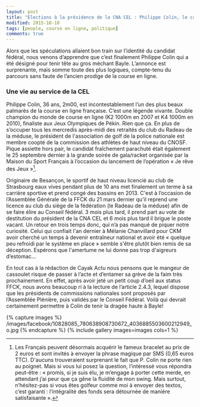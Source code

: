```yaml
---
layout: post
title: "Elections à la présidence de la CNA CEL : Philippe Colin, le candidat idéal!"
modified: 2015-10-10
tags: [people, course en ligne, politique]
comments: true
---
```



Alors que les spéculations allaient bon train sur l’identité du candidat fédéral, nous venons d’apprendre que c’est finalement Philippe Colin qui a été désigné pour tenir tête au gros méchant Bayle. L’annonce est surprenante, mais somme toute des plus logiques, compte-tenu du parcours sans faute de l’ancien prodige de la course en ligne.

### Une vie au service de la CEL

Philippe Colin, 36 ans, 2m00, est incontestablement l’un des plus beaux palmarès de la course en ligne française. C’est une légende vivante. Double champion du monde de course en ligne (K2 1000m en 2007 et K4 1000m en 2010), finaliste aux Jeux Olympiques de Pékin. Rien que ça. En plus de s’occuper tous les mercredis après-midi des retraités du club du Radeau de la méduse, le président de l'association de golf de la police nationale est membre coopté de la commission des athlètes de haut niveau du CNOSF. Pique assiette hors pair, le candidat fraîchement parachuté était également le 25 septembre dernier à la grande soirée de gala/racket organisée par la Maison du Sport Français à l’occasion du lancement de l’opération « Je rêve des Jeux »[^1].

Originaire de Besançon, le sportif de haut niveau licencié au club de Strasbourg eaux vives pendant plus de 10 ans met finalement un terme à sa carrière sportive et prend congé des bassins en 2013. C'est à l’occasion de l’Assemblée Générale de la FFCK du 21 mars dernier qu'il reprend une licence au club du siège de la fédération (le Radeau de la méduse) afin de se faire élire au Conseil fédéral. 3 mois plus tard, il prend part au vote de destitution du président de la CNA CEL et 6 mois plus tard il brigue le poste vacant. Un retour en trois temps donc, qui n’a pas manqué de piquer notre curiosité. Celui qui confiait l'an dernier à Mélanie Chanvillard pour CKM avoir cherché un temps à devenir entraîneur national et avoir été « quelque peu refroidi par le système en place » semble s'être plutôt bien remis de sa déception. Espérons que l'amertume ne lui donne pas trop d'aigreurs d’estomac...

En tout cas à la rédaction de Cayak Actu nous pensons que le mangeur de cassoulet risque de passer à l’acte et d’entamer sa grève de la faim très prochainement. En effet, après avoir jeté un petit coup d’oeil aux status FFCK, nous avons beaucoup ri à la lecture de l’article 2.4.3, lequel dispose que les présidents de commissions nationales sont proposés par l’Assemblée Plénière, puis validés par le Conseil Fédéral. Voilà qui devrait certainement permettre à Colin de tenir la dragée haute à Bayle!

[^1]: Les Français peuvent désormais acquérir le fameux bracelet au prix de 2 euros et sont invités à envoyer la phrase magique par SMS (0,65 euros TTC). D'aucuns trouveraient surprenant le fait que P. Colin ne porte rien au poignet. Mais si vous lui posez la question, l’intéressé vous répondra peut-être : « promis, si je suis élu, je m’engage à porter cette merde, en attendant j’ai peur que ça gêne la fluidité de mon swing. Mais surtout, n’hésitez-pas si vous êtes golfeur comme moi à envoyer des textos, c’est garanti : l’intégralité des fonds sera détournée de manière satisfaisante ».

{% capture images %}
/images/facebook/10828085_780638908730672_4036885503600212949_o.jpg
{% endcapture %}
{% include gallery images=images cols=1 %}
